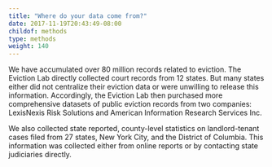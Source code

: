 ```yaml
---
title: "Where do your data come from?"
date: 2017-11-19T20:43:49-08:00
childof: methods
type: methods
weight: 140
---
```

We have accumulated over 80 million records related to eviction. The Eviction Lab directly collected court records from 12 states. But many states either did not centralize their eviction data or were unwilling to release this information. Accordingly, the Eviction Lab then purchased more comprehensive datasets of public eviction records from two companies: LexisNexis Risk Solutions and American Information Research Services Inc. 

We also collected state reported, county-level statistics on landlord-tenant cases filed from 27 states, New York City, and the District of Columbia. This information was collected either from online reports or by contacting state judiciaries directly.